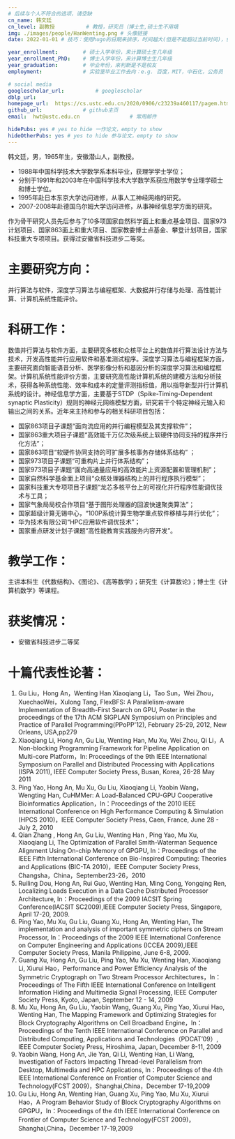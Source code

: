 ```yaml
---
# 后续与个人不符合的选项，请空缺
cn_name: 韩文廷
cn_level: 副教授          # 教授，研究员（博士生,硕士生不用填
img: ./images/people/HanWenting.png # 头像链接
date: 2022-01-01 # 技巧：使用hugo的日期来排序，时间越大(但是不能超过当前时间)，优先级越高。默认时间0001-01-01

year_enrollment:        # 硕士入学年份，来计算硕士生几年级
year_enrollment_PhD:    # 博士入学年份，来计算博士生几年级
year_graduation:        # 毕业年份，来判断是不是校友
employment:             # 实验室毕业工作去向：e.g. 百度，MIT，中石化，公务员

# social media
googlescholar_url:          # googlescholar
dblp_url: 
homepage_url:  https://cs.ustc.edu.cn/2020/0906/c23239a460117/pagem.htm        # 个人博客
github_url:             # github主页
email:  hwt@ustc.edu.cn                # 常用邮件

hidePubs: yes # yes to hide 一作论文，empty to show
hideOtherPubs: yes # yes to hide 参与论文，empty to show
---
```


韩文廷，男，1965年生，安徽潜山人，副教授。

- 1988年中国科学技术大学数学系本科毕业，获理学学士学位；
- 分别于1991年和2003年在中国科学技术大学数学系获应用数学专业理学硕士和博士学位。
- 1995年赴日本东京大学访问进修，从事人工神经网络的研究。
- 2007-2008年赴德国乌尔姆大学访问进修，从事神经信息学方面的研究。

作为骨干研究人员先后参与了10多项国家自然科学面上和重点基金项目、国家973计划项目、国家863面上和重大项目、国家教委博士点基金、攀登计划项目，国家科技重大专项项目。获得过安徽省科技进步二等奖。

# 主要研究方向：

并行算法与软件，深度学习算法与编程框架、大数据并行存储与处理、高性能计算、计算机系统性能评价。

# 科研工作：

数值并行算法与软件方面，主要研究多核和众核平台上的数值并行算法设计方法与技术，开发高性能并行应用软件和基准测试程序。深度学习算法与编程框架方面，主要研究面向智能语音分析、医学影像分析和基因分析的深度学习算法和编程框架。计算机系统性能评价方面，主要研究高性能计算机系统的建模方法和分析技术，获得各种系统性能、效率和成本的定量评测指标值，用以指导新型并行计算机系统的设计。神经信息学方面，主要基于STDP（Spike-Timing-Dependent synaptic Plasticity）规则的神经元网络模型方面，研究若干个特定神经元输入和输出之间的关系。近年来主持和参与的相关科研项目包括：

- 国家863项目子课题“面向流应用的并行编程模型及其支撑软件”；
- 国家863重大项目子课题“高效能千万亿次级系统上软硬件协同支持的程序并行化方法”；
- 国家863项目“软硬件协同支持的可扩展多核事务存储体系结构” ；
- 国家973项目子课题“可重构片上并行体系结构”；
- 国家973项目子课题“面向高通量应用的高效能片上资源配置和管理机制”；
- 国家自然科学基金面上项目“众核处理器结构上的并行程序执行模型”；
- 国家科技重大专项项目子课题“龙芯多核平台上的可视化并行程序性能调优技术与工具；
- 国家气象局局校合作项目“基于图形处理器的回波快速聚类算法”；
- 国家超级计算无锡中心，“100P系统计算生物学重点软件移植与并行优化”；
- 华为技术有限公司“HPC应用软件调优技术”；
- 国家重点研发计划子课题“高性能教育实践服务内容开发”。

# 教学工作：

主讲本科生《代数结构》、《图论》、《高等数学》；研究生《计算数论》；博士生《计算机数学》等课程。

# 获奖情况：

- 安徽省科技进步二等奖

# 十篇代表性论著：

1. Gu Liu，Hong An，Wenting Han Xiaoqiang Li，Tao Sun，Wei Zhou，XuechaoWei，Xulong Tang, FlexBFS: A Parallelism-aware Implementation of Breadth-First Search on GPU, Poster in the proceedings of the 17th ACM SIGPLAN Symposium on Principles and Practice of Parallel Programming(PPoPP'12), February 25-29, 2012, New Orleans, USA,pp279
2. Xiaoqiang Li, Hong An, Gu Liu, Wenting Han, Mu Xu, Wei Zhou, Qi Li，A Non-blocking Programming Framework for Pipeline Application on Multi-core Platform，In: Proceedings of the 9th IEEE International Symposium on Parallel and Distributed Processing with Applications (ISPA 2011), IEEE Computer Society Press, Busan, Korea, 26-28 May 2011
3. Ping Yao, Hong An, Mu Xu, Gu Liu, Xiaoqiang Li, Yaobin Wang，Wengting Han, CuHMMer: A Load-Balanced CPU-GPU Cooperative Bioinformatics Application，In：Proceedings of the 2010 IEEE International Conference on High Performance Computing & Simulation (HPCS 2010)，IEEE Computer Society Press, Caen, France, June 28 - July 2, 2010
4. Qian Zhang , Hong An, Gu Liu, Wenting Han , Ping Yao, Mu Xu, Xiaoqiang Li, The Optimization of Parallel Smith-Waterman Sequence Alignment Using On-chip Memory of GPGPU, In：Proceedings of the IEEE Fifth International Conference on Bio-Inspired Computing: Theories and Applications (BIC-TA 2010)，IEEE Computer Society Press, Changsha，China，September23-26，2010
5. Ruiling Dou, Hong An, Rui Guo, Wenting Han, Ming Cong, Yongqing Ren, Localizing Loads Execution in a Data Cache Distributed Processor Architecture, In：Proceedings of the 2009 IACSIT Spring Conference(IACSIT SC2009),IEEE Computer Society Press, Singapore, April 17-20, 2009.
6. Ping Yao, Mu Xu, Gu Liu, Guang Xu, Hong An, Wenting Han, The implementation and analysis of important symmetric ciphers on Stream Processor, In：Proceedings of the 2009 IEEE International Conference on Computer Engineering and Applications (ICCEA 2009),IEEE Computer Society Press, Manila Philippine, June 6-8, 2009.
7. Guang Xu, Hong An, Gu Liu, Ping Yao, Mu Xu, Wenting Han, Xiaoqiang Li, Xiurui Hao，Performance and Power Efficiency Analysis of the Symmetric Cryptograph on Two Stream Processor Architectures，In：Proceedings of The Fifth IEEE International Conference on Intelligent Information Hiding and Multimedia Signal Processing, IEEE Computer Society Press, Kyoto, Japan, September 12 - 14, 2009
8. Mu Xu, Hong An, Gu Liu, Yaobin Wang, Guang Xu, Ping Yao, Xiurui Hao, Wenting Han, The Mapping Framework and Optimizing Strategies for Block Cryptography Algorithms on Cell Broadband Engine，In：Proceedings of  the Tenth IEEE International Conference on Parallel and Distributed Computing, Applications and Technologies（PDCAT’09）, IEEE Computer Society Press, Hiroshima, Japan, December 8-11, 2009
9. Yaobin Wang, Hong An, Jie Yan, Qi Li, Wenting Han, Li Wang, Investigation of Factors Impacting Thread-level Parallelism from Desktop, Multimedia and HPC Applications, In：Proceedings of the 4th IEEE  International Conference on Frontier of Computer Science and Technology(FCST 2009)，Shanghai,China，December 17-19,2009
10. Gu Liu, Hong An, Wenting Han, Guang Xu, Ping Yao, Mu Xu, Xiurui Hao，A Program Behavior Study of Block Cryptography Algorithms on GPGPU，In：Proceedings of the 4th IEEE International Conference on Frontier of Computer Science and Technology(FCST 2009)，Shanghai,China，December 17-19,2009